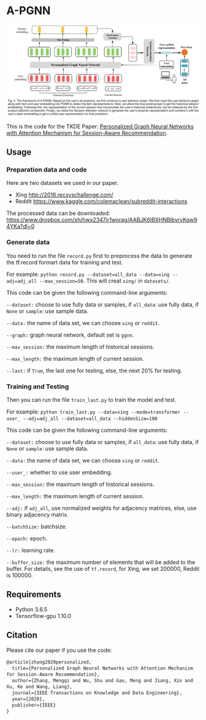 # A-PGNN

<img src="a_pgnn.png" alt="model" style="zoom: 50%;" />

This is the code for the TKDE Paper: [Personalized Graph Neural Networks with Attention Mechanism for Session-Aware Recommendation](https://ieeexplore.ieee.org/abstract/document/9226110).

## Usage

### Preparation data and code
Here are two datasets we used in our paper.

* Xing http://2016.recsyschallenge.com/
* Reddit https://www.kaggle.com/colemaclean/subreddit-interactions

The processed data can be downloaded: https://www.dropbox.com/sh/hwx2347ir1worag/AABJK6IBXHNBlbvrvKqw94YKa?dl=0

### Generate data

You need to run the file ```record.py``` first to preprocess the data to generate the tf.record formart data for training and test.

For example:
```python record.py --dataset=all_data --data=xing --adj=adj_all --max_session=50```. This will creat ```xing/``` in ```datasets/```.

This code can be given the following command-line arguments:

```--dataset:``` choose to use fully data or samples, if ```all_data```: use fully data, if ```None``` or ```sample```: use sample data.

```--data:```  the name of data set, we can choose ```xing``` or ```reddit```.

```--graph:```  graph neural network, default set is ```ggnn```.

```--max_session:```  the maximum length of historical sessions.

```--max_length:```  the maximum length of current session.

```--last:```  if ```True```, the last one for testing, else, the next 20% for testing.

### Training and Testing 

Then you can run the file ```train_last.py``` to train the model and test.

For example: ```python train_last.py --data=xing --mode=transformer --user_ --adj=adj_all --dataset=all_data --hiddenSize=100```

This code can be given the following command-line arguments:

```--dataset:``` choose to use fully data or samples, if ```all_data```: use fully data, if ```None``` or ```sample```: use sample data.

```--data:```  the name of data set, we can choose ```xing``` or ```reddit```.

```--user_:```  whether to use user embedding. 

```--max_session:``` the maximum length of historical sessions.

```--max_length:``` the maximum length of current session.

```--adj:```  if ```adj_all```, use normalized weights for adjacency matrices, else, use binary adjacency matrix. 

```--batchSize:``` batchsize.

```--epoch:```  epoch.

```--lr:```  learning rate.

```--buffer_size:```  the maximum number of elements that will be added to the buffer. For details, see the use of ```tf.record```, for Xing, we set 200000, Reddit is 100000.


## Requirements

- Python 3.6.5
- Tensorflow-gpu 1.10.0 

## Citation

Please cite our paper if you use the code:

```
@article{zhang2020personalized,
  title={Personalized Graph Neural Networks with Attention Mechanism for Session-Aware Recommendation},
  author={Zhang, Mengqi and Wu, Shu and Gao, Meng and Jiang, Xin and Xu, Ke and Wang, Liang},
  journal={IEEE Transactions on Knowledge and Data Engineering},
  year={2020},
  publisher={IEEE}
}
```
